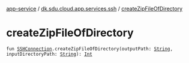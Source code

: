 [app-service](../index.md) / [dk.sdu.cloud.app.services.ssh](index.md) / [createZipFileOfDirectory](./create-zip-file-of-directory.md)

# createZipFileOfDirectory

`fun `[`SSHConnection`](-s-s-h-connection/index.md)`.createZipFileOfDirectory(outputPath: `[`String`](https://kotlinlang.org/api/latest/jvm/stdlib/kotlin/-string/index.html)`, inputDirectoryPath: `[`String`](https://kotlinlang.org/api/latest/jvm/stdlib/kotlin/-string/index.html)`): `[`Int`](https://kotlinlang.org/api/latest/jvm/stdlib/kotlin/-int/index.html)